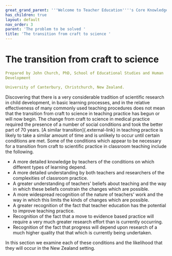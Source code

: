 ```yaml
---
great_grand_parent: '''Welcome to Teacher Education''''s Core Knowledge and Skills.'''
has_children: true
layout: default
nav_order: 3
parent: 'The problem to be solved '
title: 'The transition from craft to science '
---
```

# The transition from craft to science


```yaml
Prepared by John Church, PhD, School of Educational Studies and Human
Development

University of Canterbury, Christchurch, New Zealand.
```


Discovering that there is a very considerable tradition of scientific
research in child development, in basic learning processes, and in the
relative effectiveness of many commonly used teaching procedures does
not mean that the transition from craft to science in teaching practice
has begun or will now begin. The change from craft to science in medical
practice required the presence of a number of social conditions and took
the better part of 70 years. [A similar transition]{.external-link} in
teaching practice is likely to take a similar amount of time and is
unlikely to occur until certain conditions are met. Some of the
conditions which appear to be necessary for a transition from craft to
scientific practice in classroom teaching include the following.

-   A more detailed knowledge by teachers of the conditions on which
    different types of learning depend.
-   A more detailed understanding by both teachers and researchers of
    the complexities of classroom practice.
-   A greater understanding of teachers' beliefs about teaching and the
    way in which these beliefs constrain the changes which are possible.
-   A more widespread recognition of the nature of teachers' work and
    the way in which this limits the kinds of changes which are
    possible.
-   A greater recognition of the fact that teacher education has the
    potential to improve teaching practice.
-   Recognition of the fact that a move to evidence based practice will
    require a very much greater research effort than is currently
    occurring.
-   Recognition of the fact that progress will depend upon research of a
    much higher quality that that which is currently being undertaken.

In this section we examine each of these conditions and the likelihood
that they will occur in the New Zealand setting.
